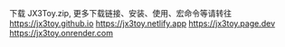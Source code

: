 下载 JX3Toy.zip, 更多下载链接、安装、使用、宏命令等请转往  
<https://jx3toy.github.io>
<https://jx3toy.netlify.app>
<https://jx3toy.page.dev>
<https://jx3toy.onrender.com>
